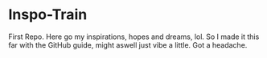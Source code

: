 # Inspo-Train
First Repo. Here go my inspirations, hopes and dreams, lol.
So I made it this far with the GitHub guide, might aswell just vibe a little. Got a headache.
